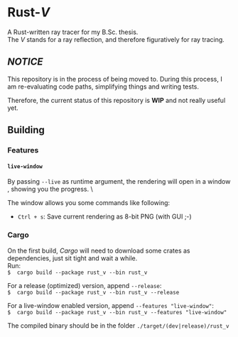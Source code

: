 # Rust\-_V_
A Rust-written ray tracer for my B.Sc. thesis. \
The _V_ stands for a ray reflection, and therefore figuratively for ray tracing.

## *NOTICE*
This repository is in the process of being moved to. During this process, I am re-evaluating
code paths, simplifying things and writing tests.

Therefore, the current status of this repository is **WIP** and not really useful yet.

## Building
### Features
#### `live-window`
By passing `--live` as runtime argument, the rendering will open in a window , showing you the progress. \

The window allows you some commands like following:
- `Ctrl + s`: Save current rendering as 8-bit PNG (with GUI ;-)

### Cargo
On the first build, _Cargo_ will need to download some crates as dependencies, just sit tight and wait a while. \
Run: \
`$  cargo build --package rust_v --bin rust_v`

For a release (optimized) version, append `--release`: \
`$  cargo build --package rust_v --bin rust_v --release`

For a live-window enabled version, append `--features "live-window"`: \
`$  cargo build --package rust_v --bin rust_v --features "live-window"`

The compiled binary should be in the folder `./target/(dev|release)/rust_v`
